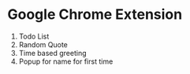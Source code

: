 # Google Chrome Extension

1. Todo List
2. Random Quote
3. Time based greeting
4. Popup for name for first time